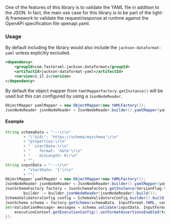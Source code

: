 One of the features of this library is to validate the YAML file in addition to the JSON. In fact, the main use case for this library is to be part of the light-4j framework to validate the request/response at runtime against the OpenAPI specification file openapi.yaml.

### Usage

By default including the library would also include the `jackson-dataformat-yaml` unless explicitly excluded.

```xml
<dependency>
    <groupId>com.fasterxml.jackson.dataformat</groupId>
    <artifactId>jackson-dataformat-yaml</artifactId>
    <version>2.17.1</version>
</dependency>
```

By default the object mapper from `YamlMapperFactory.getInstance()` will be used but this can configured by using a `JsonNodeReader`.

```java
ObjectMapper yamlMapper = new ObjectMapper(new YAMLFactory());
JsonNodeReader jsonNodeReader = JsonNodeReader.builder().yamlMapper(yamlMapper).build();
```

#### Example
```java
String schemaData = "---\r\n"
        + "\"$id\": 'https://schema/myschema'\r\n"
        + "properties:\r\n"
        + "  startDate:\r\n"
        + "    format: 'date'\r\n"
        + "    minLength: 6\r\n"
        + "";
String inputData = "---\r\n"
        + "startDate: '1'\r\n"
        + "";
ObjectMapper yamlMapper = new ObjectMapper(new YAMLFactory());
JsonNodeReader jsonNodeReader = JsonNodeReader.builder().yamlMapper(yamlMapper).build();
JsonSchemaFactory factory = JsonSchemaFactory.getInstance(VersionFlag.V202012,
        builder -> builder.jsonNodeReader(jsonNodeReader).build());
SchemaValidatorsConfig config = SchemaValidatorsConfig.builder().build();
JsonSchema schema = factory.getSchema(schemaData, InputFormat.YAML, config);
Set<ValidationMessage> messages = schema.validate(inputData, InputFormat.YAML, executionContext -> {
    executionContext.getExecutionConfig().setFormatAssertionsEnabled(true);
});
```

